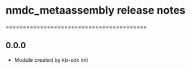 # nmdc_metaassembly release notes
=========================================

0.0.0
-----
* Module created by kb-sdk init
